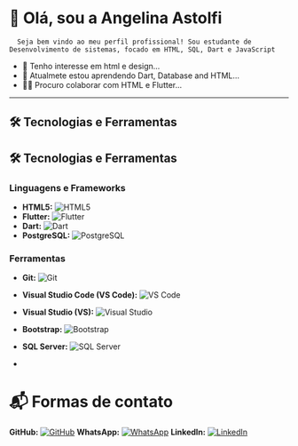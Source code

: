 # 👋 Olá, sou a Angelina Astolfi
      Seja bem vindo ao meu perfil profissional! Sou estudante de Desenvolvimento de sistemas, focado em HTML, SQL, Dart e JavaScript
- 👀 Tenho interesse em html e design...
- 🌱 Atualmete estou aprendendo Dart, Database and HTML...
- 🚀✨ Procuro colaborar com HTML e Flutter...
---

## 🛠️ **Tecnologias e Ferramentas**

## 🛠️ **Tecnologias e Ferramentas**

### **Linguagens e Frameworks**

- **HTML5:** ![HTML5](https://img.shields.io/badge/HTML5-E34F26?style=flat&logo=html5&logoColor=white)
- **Flutter:** ![Flutter](https://img.shields.io/badge/Flutter-02569B?style=flat&logo=flutter&logoColor=white)
- **Dart:** ![Dart](https://img.shields.io/badge/Dart-0175C2?style=flat&logo=dart&logoColor=white)
- **PostgreSQL:** ![PostgreSQL](https://img.shields.io/badge/PostgreSQL-336791?style=flat&logo=postgresql&logoColor=white)

### **Ferramentas**

- **Git:** ![Git](https://img.shields.io/badge/Git-F05032?style=flat&logo=git&logoColor=white)
- **Visual Studio Code (VS Code):** ![VS Code](https://img.shields.io/badge/VS%20Code-007ACC?style=flat&logo=visual-studio-code&logoColor=white)
- **Visual Studio (VS):** ![Visual Studio](https://img.shields.io/badge/Visual%20Studio-5C2D91?style=flat&logo=visual-studio&logoColor=white)
- **Bootstrap:** ![Bootstrap](https://img.shields.io/badge/Bootstrap-563D7C?style=flat&logo=bootstrap&logoColor=white)
- **SQL Server:** ![SQL Server](https://img.shields.io/badge/SQL%20Server-CC2927?style=flat&logo=microsoft-sql-server&logoColor=white)

- 
# 📬 Formas de contato
**GitHub:** [![GitHub](https://img.shields.io/badge/GitHub-0.0.0-black?style=flat-square&logo=github&logoColor=white)](https://github.com/astolfiAngelina)
**WhatsApp:** [![WhatsApp](https://img.shields.io/badge/WhatsApp-0.0.0-brightgreen?style=flat-square&logo=whatsapp&logoColor=white)](https://wa.me/5516994125027)
**LinkedIn:** [![LinkedIn](https://img.shields.io/badge/LinkedIn-0.0.0-blue?style=flat-square&logo=linkedin&logoColor=white)](https://www.linkedin.com/in/angelina-astolfi-082920268/)

<!---
astolfiAngelina/astolfiAngelina is a ✨ special ✨ repository because its `README.md` (this file) appears on your GitHub profile.
You can click the Preview link to take a look at your changes.
--->
